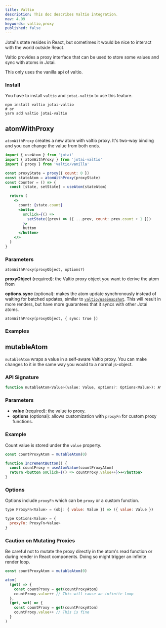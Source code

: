 ```yaml
---
title: Valtio
description: This doc describes Valtio integration.
nav: 4.99
keywords: valtio,proxy
published: false
---
```


Jotai's state resides in React, but sometimes it would be nice
to interact with the world outside React.

Valtio provides a proxy interface that can be used to store some values
and sync with atoms in Jotai.

This only uses the vanilla api of valtio.

### Install

You have to install `valtio` and `jotai-valtio` to use this feature.

```
npm install valtio jotai-valtio
# or
yarn add valtio jotai-valtio
```

## atomWithProxy

`atomWithProxy` creates a new atom with valtio proxy.
It's two-way binding and you can change the value from both ends.

```jsx
import { useAtom } from 'jotai'
import { atomWithProxy } from 'jotai-valtio'
import { proxy } from 'valtio/vanilla'

const proxyState = proxy({ count: 0 })
const stateAtom = atomWithProxy(proxyState)
const Counter = () => {
  const [state, setState] = useAtom(stateAtom)

  return (
    <>
      count: {state.count}
      <button
        onClick={() =>
          setState((prev) => ({ ...prev, count: prev.count + 1 }))
        }>
        button
      </button>
    </>
  )
}
```

### Parameters

```
atomWithProxy(proxyObject, options?)
```

**proxyObject** (required): the Valtio proxy object you want to derive the atom from

**options.sync** (optional): makes the atom update synchronously instead of waiting for batched updates, similar to [`valtio/useSnapshot`](https://github.com/pmndrs/valtio#update-synchronously). This will result in more renders, but have more guarantees that it syncs with other Jotai atoms.

```
atomWithProxy(proxyObject, { sync: true })
```

### Examples

<CodeSandbox id="ew98ll" />

## mutableAtom

`mutableAtom` wraps a value in a self-aware Valtio proxy. You can make changes to it in the same way you would to a normal js-object.

### API Signature

```jsx
function mutableAtom<Value>(value: Value, options?: Options<Value>): Atom<{ value: Value}>
```

### Parameters

- **value** (required): the value to proxy.
- **options** (optional): allows customization with `proxyFn` for custom proxy functions.

### Example

Count value is stored under the `value` property.

```jsx
const countProxyAtom = mutableAtom(0)

function IncrementButton() {
  const countProxy = useAtomValue(countProxyAtom)
  return <button onClick={() => countProxy.value++}>+</button>
}
```

<CodeSandbox id="f84sk5" />

### Options

Options include `proxyFn` which can be `proxy` or a custom function.

```jsx
type ProxyFn<Value> = (obj: { value: Value }) => ({ value: Value })

type Options<Value> = {
  proxyFn: ProxyFn<Value>
}
```

### Caution on Mutating Proxies
Be careful not to mutate the proxy directly in the atom's read function or during render in React components. Doing so might trigger an infinite render loop.

```ts
const countProxyAtom = mutableAtom(0)

atom(
  (get) => {
    const countProxy = get(countProxyAtom)
    countProxy.value++ // This will cause an infinite loop
  },
  (get, set) => {
    const countProxy = get(countProxyAtom)
    countProxy.value++ // This is fine
  }
)
```
